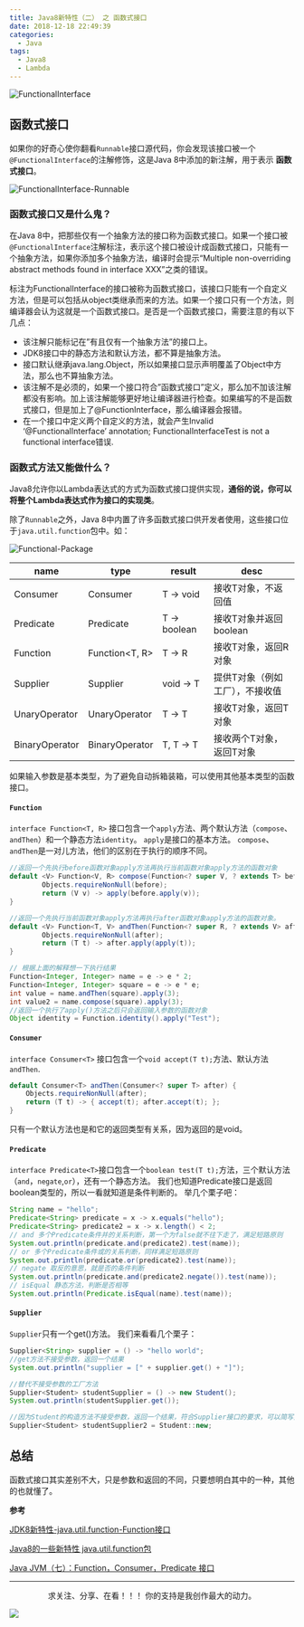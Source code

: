 ```yaml
---
title: Java8新特性（二） 之 函数式接口
date: 2018-12-18 22:49:39
categories:
  - Java
tags:
  - Java8
  - Lambda
---
```

![FunctionalInterface](https://image-hosting-lan.oss-cn-beijing.aliyuncs.com/FunctionalInterface.jpeg)

## 函数式接口

如果你的好奇心使你翻看`Runnable`接口源代码，你会发现该接口被一个`@FunctionalInterface`的注解修饰，这是Java 8中添加的新注解，用于表示 **函数式接口**。

![FunctionalInterface-Runnable](https://image-hosting-lan.oss-cn-beijing.aliyuncs.com/FunctionalInterface-Runnable.png)

### 函数式接口又是什么鬼？

在Java 8中，把那些仅有一个抽象方法的接口称为函数式接口。如果一个接口被`@FunctionalInterface`注解标注，表示这个接口被设计成函数式接口，只能有一个抽象方法，如果你添加多个抽象方法，编译时会提示“Multiple non-overriding abstract methods found in interface XXX”之类的错误。

标注为FunctionalInterface的接口被称为函数式接口，该接口只能有一个自定义方法，但是可以包括从object类继承而来的方法。如果一个接口只有一个方法，则编译器会认为这就是一个函数式接口。是否是一个函数式接口，需要注意的有以下几点：
- 该注解只能标记在”有且仅有一个抽象方法”的接口上。
- JDK8接口中的静态方法和默认方法，都不算是抽象方法。
- 接口默认继承java.lang.Object，所以如果接口显示声明覆盖了Object中方法，那么也不算抽象方法。
- 该注解不是必须的，如果一个接口符合”函数式接口”定义，那么加不加该注解都没有影响。加上该注解能够更好地让编译器进行检查。如果编写的不是函数式接口，但是加上了@FunctionInterface，那么编译器会报错。
- 在一个接口中定义两个自定义的方法，就会产生Invalid ‘@FunctionalInterface’ annotation; FunctionalInterfaceTest is not a functional interface错误.

### 函数式方法又能做什么？

Java8允许你以Lambda表达式的方式为函数式接口提供实现，**通俗的说，你可以将整个Lambda表达式作为接口的实现类**。

除了`Runnable`之外，Java 8中内置了许多函数式接口供开发者使用，这些接口位于`java.util.function`包中。如：

![Functional-Package](https://image-hosting-lan.oss-cn-beijing.aliyuncs.com/Functional-Package.png)

name | type | result | desc
---|---|---|---
Consumer  | Consumer<T>    | T -> void    |接收T对象，不返回值
Predicate | Predicate<T>   | T -> boolean |接收T对象并返回boolean
Function  | Function<T, R> | T -> R       |接收T对象，返回R对象
Supplier  | Supplier<T>    | void -> T    |提供T对象（例如工厂），不接收值
UnaryOperator| UnaryOperator	|T -> T   |接收T对象，返回T对象
BinaryOperator| BinaryOperator  |T, T -> T |接收两个T对象，返回T对象

如果输入参数是基本类型，为了避免自动拆箱装箱，可以使用其他基本类型的函数接口。

#### `Function`

`interface Function<T, R>` 接口包含一个`apply`方法、两个默认方法（`compose`、`andThen`）和一个静态方法`identity`。
`apply`是接口的基本方法。
`compose`、`andThen`是一对儿方法，他们的区别在于执行的顺序不同。


```Java
//返回一个先执行before函数对象apply方法再执行当前函数对象apply方法的函数对象
default <V> Function<V, R> compose(Function<? super V, ? extends T> before) {
        Objects.requireNonNull(before);
        return (V v) -> apply(before.apply(v));
}
```
```Java
//返回一个先执行当前函数对象apply方法再执行after函数对象apply方法的函数对象。
default <V> Function<T, V> andThen(Function<? super R, ? extends V> after) {
        Objects.requireNonNull(after);
        return (T t) -> after.apply(apply(t));
}
```

```Java
// 根据上面的解释想一下执行结果
Function<Integer, Integer> name = e -> e * 2;
Function<Integer, Integer> square = e -> e * e;
int value = name.andThen(square).apply(3);
int value2 = name.compose(square).apply(3);
//返回一个执行了apply()方法之后只会返回输入参数的函数对象
Object identity = Function.identity().apply("Test");
```
#### `Consumer`

`interface Consumer<T>`
接口包含一个`void accept(T t);`方法、默认方法`andThen`.

```Java
default Consumer<T> andThen(Consumer<? super T> after) {
    Objects.requireNonNull(after);
    return (T t) -> { accept(t); after.accept(t); };
}
```
只有一个默认方法也是和它的返回类型有关系，因为返回的是void。

#### `Predicate`

`interface Predicate<T>`接口包含一个`boolean test(T t);`方法，三个默认方法（`and`，`negate`,`or`），还有一个静态方法。
我们也知道Predicate接口是返回boolean类型的，所以一看就知道是条件判断的。
举几个栗子吧：
```Java
String name = "hello";
Predicate<String> predicate = x -> x.equals("hello");
Predicate<String> predicate2 = x -> x.length() < 2;
// and 多个Predicate条件并的关系判断，第一个为false就不往下走了，满足短路原则
System.out.println(predicate.and(predicate2).test(name));
// or 多个Predicate条件或的关系判断，同样满足短路原则
System.out.println(predicate.or(predicate2).test(name));
// negate 取反的意思，就是否的条件判断
System.out.println(predicate.and(predicate2.negate()).test(name));
// isEqual 静态方法，判断是否相等
System.out.println(Predicate.isEqual(name).test(name));
```
#### `Supplier`

`Supplier`只有一个get()方法。
我们来看看几个栗子：
```Java
Supplier<String> supplier = () -> "hello world";
//get方法不接受参数，返回一个结果
System.out.println("supplier = [" + supplier.get() + "]");

//替代不接受参数的工厂方法
Supplier<Student> studentSupplier = () -> new Student();
System.out.println(studentSupplier.get());

//因为Student的构造方法不接受参数，返回一个结果，符合Supplier接口的要求，可以简写如下：
Supplier<Student> studentSupplier2 = Student::new;
```
## 总结

函数式接口其实差别不大，只是参数和返回的不同，只要想明白其中的一种，其他的也就懂了。

**参考**

[JDK8新特性-java.util.function-Function接口](https://blog.csdn.net/huo065000/article/details/78964382)

[Java8的一些新特性 java.util.function包](https://blog.csdn.net/hxg117/article/details/77029930)

[Java JVM（七）：Function，Consumer，Predicate 接口](https://blog.csdn.net/pzxwhc/article/details/48314039)

---

<div style="text-align:center">求关注、分享、在看！！！
  你的支持是我创作最大的动力。</div>

![](https://image-hosting-lan.oss-cn-beijing.aliyuncs.com/qrcode_for_hbh.jpg)